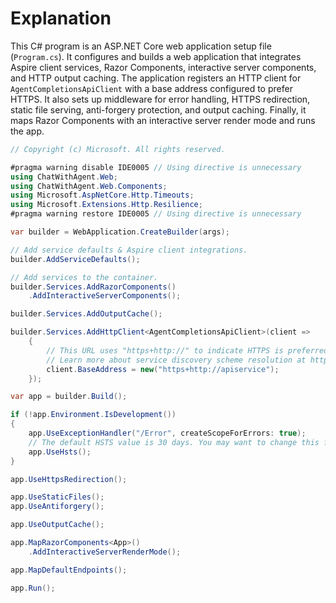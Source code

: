 # Explanation
This C# program is an ASP.NET Core web application setup file (`Program.cs`). It configures and builds a web application that integrates Aspire client services, Razor Components, interactive server components, and HTTP output caching. The application registers an HTTP client for `AgentCompletionsApiClient` with a base address configured to prefer HTTPS. It also sets up middleware for error handling, HTTPS redirection, static file serving, anti-forgery protection, and output caching. Finally, it maps Razor Components with an interactive server render mode and runs the app.

```csharp
// Copyright (c) Microsoft. All rights reserved.

#pragma warning disable IDE0005 // Using directive is unnecessary
using ChatWithAgent.Web;
using ChatWithAgent.Web.Components;
using Microsoft.AspNetCore.Http.Timeouts;
using Microsoft.Extensions.Http.Resilience;
#pragma warning restore IDE0005 // Using directive is unnecessary

var builder = WebApplication.CreateBuilder(args);

// Add service defaults & Aspire client integrations.
builder.AddServiceDefaults();

// Add services to the container.
builder.Services.AddRazorComponents()
    .AddInteractiveServerComponents();

builder.Services.AddOutputCache();

builder.Services.AddHttpClient<AgentCompletionsApiClient>(client =>
    {
        // This URL uses "https+http://" to indicate HTTPS is preferred over HTTP.
        // Learn more about service discovery scheme resolution at https://aka.ms/dotnet/sdschemes.
        client.BaseAddress = new("https+http://apiservice");
    });

var app = builder.Build();

if (!app.Environment.IsDevelopment())
{
    app.UseExceptionHandler("/Error", createScopeForErrors: true);
    // The default HSTS value is 30 days. You may want to change this for production scenarios, see https://aka.ms/aspnetcore-hsts.
    app.UseHsts();
}

app.UseHttpsRedirection();

app.UseStaticFiles();
app.UseAntiforgery();

app.UseOutputCache();

app.MapRazorComponents<App>()
    .AddInteractiveServerRenderMode();

app.MapDefaultEndpoints();

app.Run();
```